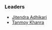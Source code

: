 ### Leaders

* [Jitendra Adhikari](mailto:jitendra.adhikari@owasp.org)
* [Tanmoy Khanra](mailto:tanmoy.khanra@owasp.org)

